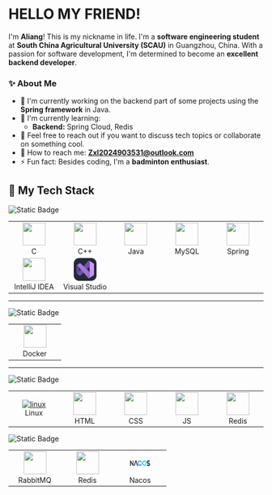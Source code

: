 # HELLO MY FRIEND!  
I'm **Aliang**! This is my nickname in life. I'm a **software engineering student** at **South China Agricultural University (SCAU)** in Guangzhou, China. With a passion for software development, I'm determined to become an **excellent backend developer**.

### ✨ About Me
- 🔭 I'm currently working on the backend part of some projects using the **Spring framework** in Java.  
- 🌱 I'm currently learning:  
  - **Backend:** Spring Cloud, Redis  
- 💬 Feel free to reach out if you want to discuss tech topics or collaborate on something cool.  
- 📧 How to reach me: **Zxl2024903531@outlook.com**  
- ⚡ Fun fact: Besides coding, I'm a **badminton enthusiast**.  

## 🚀 My Tech Stack  
![Static Badge](https://img.shields.io/badge/Level-Skilled-blue?style=flat)

<table>
  <tr>
    <td align="center" width="90">
      <img src="https://skillicons.dev/icons?i=c" width="45" height="45"/>
      <br/> C
    </td>
    <td align="center" width="90">
      <img src="https://skillicons.dev/icons?i=cpp" width="45" height="45"/>
      <br/> C++
    </td>
    <td align="center" width="90">
      <img src="https://skillicons.dev/icons?i=java" width="45" height="45"/>
      <br/> Java
    </td>
    <td align="center" width="90">
      <img src="https://skillicons.dev/icons?i=mysql" width="45" height="45"/>
      <br/> MySQL
    </td>
    <td align="center" width="90">
      <img src="https://skillicons.dev/icons?i=spring" width="45" height="45"/>
      <br/> Spring
    </td>
  </tr>
  <tr>
    <td align="center" width="90">
      <img src="https://skillicons.dev/icons?i=idea" width="45" height="45"/>
      <br/> IntelliJ IDEA
    </td>
      <td align="center" width="90">
      <img src="https://raw.githubusercontent.com/tandpfun/skill-icons/65dea6c4eaca7da319e552c09f4cf5a9a8dab2c8/icons/VisualStudio-Dark.svg" width="45" height="45"/>
      <br/> Visual Studio
    </td>
  </tr>
   
</table>

---

![Static Badge](https://img.shields.io/badge/Level-On%20Average-yellow?style=flat)

<table>
  <tr>
    <td align="center" width="90">
      <img src="https://skillicons.dev/icons?i=docker" width="45" height="45"/>
      <br/> Docker
    </td>
    
  </tr>
</table>

---
![Static Badge](https://img.shields.io/badge/Level-Learning-red?style=flat)
<table>
    <tr>
        <td align="center" width="90">
            <a href="#my-tech-stack-">
                <img src="https://skillicons.dev/icons?i=linux" alt="linux" width="45" height="45" />
            </a>
            <br/> Linux
        </td>
        <td align="center" width="90">
            <img src="https://skillicons.dev/icons?i=html" width="45" height="45"/>
            <br/> HTML
        </td>
        <td align="center" width="90">
            <img src="https://skillicons.dev/icons?i=css" width="45" height="45"/>
            <br/> CSS
        </td>
        <td align="center" width="90">
            <img src="https://skillicons.dev/icons?i=javascript" width="45" height="45"/>
            <br/> JS
        </td>
        <td align="center" width="90">
            <img src="https://skillicons.dev/icons?i=redis" width="45" height="45"/>
            <br/> Redis
        </td>
    </tr>
</table>


![Static Badge](https://img.shields.io/badge/Technologies%20I'm%20Familiar%20With-lightgreen?style=flat)

<table>
  <tr>
    <td align="center" width="90">
      <img src="https://skillicons.dev/icons?i=rabbitmq" width="45" height="45"/>
      <br/> RabbitMQ
    </td>
    <td align="center" width="90">
      <img src="https://skillicons.dev/icons?i=redis" width="45" height="45"/>
      <br/> Redis
    </td>
    <td align="center" width="90">
      <img src="https://github.com/nacos-group/nacos-logo/blob/master/Nacos%20LOGO.png?raw=true" width="45" height="45"/>
      <br/> Nacos
    </td>
  </tr>
</table>
